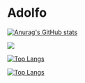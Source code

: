 # Adolfo

[![Anurag's GitHub stats](https://github-readme-stats.vercel.app/api?username=AdolfoSchwertz)](https://github.com/AdolfoSchwertz/github-readme-stats)

<picture>
<source
  srcset="https://github-readme-stats.vercel.app/api?username=AdolfoSchwertz&show_icons=true&theme=dark"
  media="(prefers-color-scheme: dark)"
/>
<source
  srcset="https://github-readme-stats.vercel.app/api?username=AdolfoSchwertz&show_icons=true"
  media="(prefers-color-scheme: light), (prefers-color-scheme: no-preference)"
/>
<img src="https://github-readme-stats.vercel.app/api?username=AdolfoSchwertz&show_icons=true" />
</picture>

[![Top Langs](https://github-readme-stats.vercel.app/api/top-langs/?username=AdolfoSchwertz&layout=donut-vertical)](https://github.com/anuraghazra/github-readme-stats)

[![Top Langs](https://github-readme-stats.vercel.app/api/top-langs/?username=DanielScabeni&langs_count=8)](https://github.com/anuraghazra/github-readme-stats)